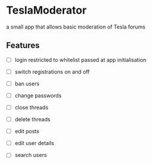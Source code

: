 # TeslaModerator
a small app that allows basic moderation of Tesla forums

Features
--------
- [ ] login restricted to whitelist passed at app initialisation
- [ ] switch registrations on and off
- [ ] ban users
- [ ] change passwords
- [ ] close threads
- [ ] delete threads
- [ ] edit posts
- [ ] edit user details
- [ ] search users

